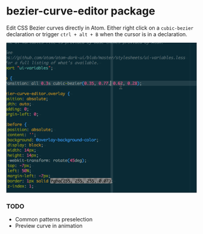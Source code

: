 # bezier-curve-editor package

Edit CSS Bezier curves directly in Atom. Either right click on a `cubic-bezier` declaration or trigger `ctrl + alt + B` when the cursor is in a declaration.

![Editor Demo](https://github.com/abe33/atom-bezier-curve-editor/blob/master/screenshot.gif?raw=true)

### TODO

 - Common patterns preselection
 - Preview curve in animation

